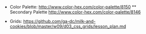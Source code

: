 * Color Palette: http://www.color-hex.com/color-palette/8150
** Secondary Palette http://www.color-hex.com/color-palette/8146

* Grids: https://github.com/ga-dc/milk-and-cookies/blob/master/w09/d03_css_grids/lesson_plan.md
